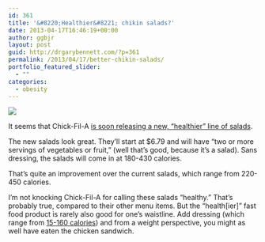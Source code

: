```yaml
---
id: 361
title: '&#8220;Healthier&#8221; chikin salads?'
date: 2013-04-17T16:46:19+00:00
author: ggbjr
layout: post
guid: http://drgarybennett.com/?p=361
permalink: /2013/04/17/better-chikin-salads/
portfolio_featured_slider:
  - ""
categories:
  - obesity
---
```

![](https://www.filepicker.io/api/file/TADhkp03Tz2PfX0hEFkM)

It seems that Chick-Fil-A [is soon releasing a new, &#8220;healthier&#8221; line of salads](http://www.qsrweb.com/article/211571/Chick-fil-A-makes-over-salads-adds-calorie-counts-to-menu-boards).

The new salads look great. They&#8217;ll start at $6.79 and will have &#8220;two or more servings of vegetables or fruit,&#8221; (well that&#8217;s good, because it&#8217;s a salad). Sans dressing, the salads will come in at 180-430 calories.

That&#8217;s quite an improvement over the current salads, which range from 220-450 calories.

I&#8217;m not knocking Chick-Fil-A for calling these salads &#8220;healthy.&#8221; That&#8217;s probably true, compared to their other menu items. But the &#8220;health[ier]&#8221; fast food product is rarely also good for one&#8217;s waistline. Add dressing (which range from [15-160 calories](http://calorielab.com/restaurants/chick-fil-a/27)) and from a weight perspective, you might as well have eaten the chicken sandwich.